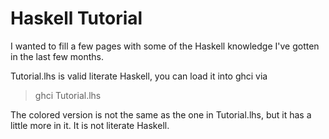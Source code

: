 # Haskell Tutorial

I wanted to fill a few pages with some of the Haskell knowledge I've gotten in the last few months.

Tutorial.lhs is valid literate Haskell, you can load it into ghci via

> ghci Tutorial.lhs

The colored version is not the same as the one in Tutorial.lhs, but it has a little more in it. It
is not literate Haskell.
